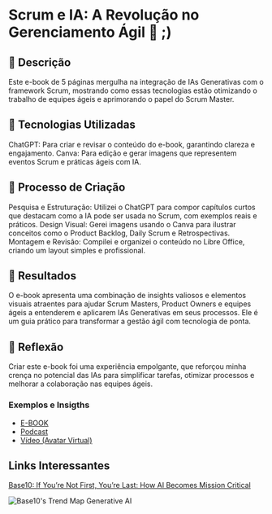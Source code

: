 # Scrum e IA: A Revolução no Gerenciamento Ágil 🌟 ;)

## 📒 Descrição
Este e-book de 5 páginas mergulha na integração de IAs Generativas com o framework Scrum, mostrando como essas tecnologias estão otimizando o trabalho de equipes ágeis e aprimorando o papel do Scrum Master.

## 🤖 Tecnologias Utilizadas
ChatGPT: Para criar e revisar o conteúdo do e-book, garantindo clareza e engajamento.
Canva: Para edição e gerar imagens que representem eventos Scrum e práticas ágeis com IA.


## 🧐 Processo de Criação
Pesquisa e Estruturação: Utilizei o ChatGPT para compor capítulos curtos que destacam como a IA pode ser usada no Scrum, com exemplos reais e práticos.
Design Visual: Gerei imagens usando o Canva para ilustrar conceitos como o Product Backlog, Daily Scrum e Retrospectivas.
Montagem e Revisão: Compilei e organizei o conteúdo no Libre Office, criando um layout simples e profissional.

## 🚀 Resultados
O e-book apresenta uma combinação de insights valiosos e elementos visuais atraentes para ajudar Scrum Masters, Product Owners e equipes ágeis a entenderem e aplicarem IAs Generativas em seus processos. Ele é um guia prático para transformar a gestão ágil com tecnologia de ponta.

## 💭 Reflexão 
Criar este e-book foi uma experiência empolgante, que reforçou minha crença no potencial das IAs para simplificar tarefas, otimizar processos e melhorar a colaboração nas equipes ágeis.

### Exemplos e Insigths

- [E-BOOK](/exemplos/E-BOOK.md)
- [Podcast](/exemplos/PODCAST.md)
- [Vídeo (Avatar Virtual)](/exemplos/VIDEO.md)

## Links Interessantes

[Base10: If You’re Not First, You’re Last: How AI Becomes Mission Critical](https://base10.vc/post/generative-ai-mission-critical/)

![Base10's Trend Map Generative AI](https://github.com/digitalinnovationone/lab-natty-or-not/assets/730492/f4df26e8-f8f7-4419-8252-c69d73ea930c)
